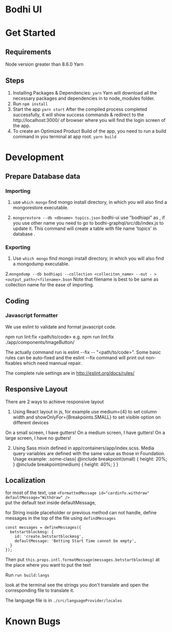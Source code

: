 # Bodhi UI

# Get Started

## Requirements
Node version greater than 8.6.0
Yarn

## Steps
1. Installing Packages & Dependencies:
  `yarn`
  Yarn will download all the necessary packages and dependencies in to node_modules folder.
2. Run `npm install`
3. Start the app
  `yarn start`
  After the compiled process completed successfully, it will show success commands & redirect to the http://localhost:3000/ of browser where you will find the login screen of the app.
4. To create an Optimized Product Build of the app, you need to run a build command in you terminal at app root.
  `yarn build`

# Development

## Prepare Database data

### Importing 
1. use `which mongo` find mongo install directory, in which you will also find a mongorestore executable.

2. `mongorestore --db <dbname> topics.json`
  bodhi-ui use "bodhiapi" as <dbname>, if you use other name you need to go to bodhi-graphql/src/db/index.js to update it.
  This command will create a table with file name 'topics' in database <dbname>.

### Exporting
1. Use `which mongo` find mongo install directory, in which you will also find a mongodump executable.

2.`mongodump --db bodhiapi --collection <colleciton_name> --out - > <output_path>/<filename>.bson`
Note that filename is best to be same as collection name for the ease of importing.


## Coding

### Javascript formatter
We use eslint to validate and format javascript code.

npm run lint:fix <path/to/code>
e.g. npm run lint:fix ./app/components/ImageButton/

The actually command run is eslint --fix -- "<path/to/code>". Some basic rules can be auto-fixed and the eslint --fix command will print out non-fixables which need mannual repair. 

The complete rule settings are in
http://eslint.org/docs/rules/

## Responsive Layout

There are 2 ways to achieve responsive layout
1. Using React layout in js, for example use medium={4} to set column width and showOnlyFor={Breakpoints.SMALL} to set visible option on different devices
  <Row>
    <Column small={6} medium={4}>
      <Callout color={Colors.SECONDARY}>
        <Block showOnlyFor={Breakpoints.SMALL}>On a small screen, I have gutters!</Block>
        <Block showOnlyFor={Breakpoints.MEDIUM}>On a medium screen, I have gutters!</Block>
        <Block showFor={Breakpoints.LARGE}>On a large screen, I have no gutters!</Block>
      </Callout>
    </Column>
   </Row>

 2. Using Sass mixin defined in app/containers/app/index.scss. Media query variables are defined with the same value as those in Foundation. Usage example:
    .some-class{
     @include breakpoint(small) {
        height: 20%;
    }
     @include breakpoint(medium) {
        height: 40%;
    }
     }

## Localization

for most of the text, use 
`<FormattedMessage id="cardinfo.withdraw" defaultMessage="Withdraw" />`   
put the default text inside defaultMessage,

for String inside placeholder or previous method can not handle, define messages in the top of the file using `defindMessages`

```
const messages = defineMessages({
  betstartblockmsg: {
    id: 'create.betstartblockmsg',
    defaultMessage: 'Betting Start Time cannot be empty',
  }
});
```
Then put `this.props.intl.formatMessage(messages.betstartblockmsg)` at the place where you want to put the text

Run `run build:langs`

look at the terminal see the strings you don't translate and open the corresponding file to translate it.

The language file is in `./src/languageProvider/locales`




# Known Bugs
